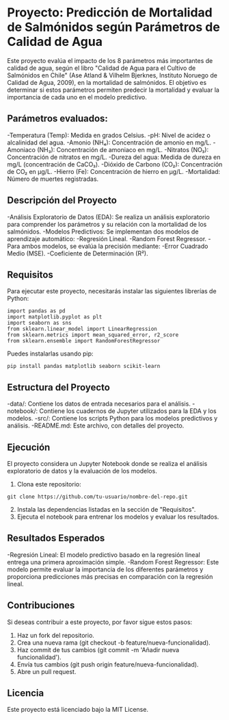 # **Proyecto: Predicción de Mortalidad de Salmónidos según Parámetros de Calidad de Agua**

Este proyecto evalúa el impacto de los 8 parámetros más importantes de calidad de agua, según el libro "Calidad de Agua para el Cultivo de Salmónidos en Chile" (Ase Atland & Vilhelm Bjerknes, Instituto Noruego de Calidad de Agua, 2009), en la mortalidad de salmónidos. El objetivo es determinar si estos parámetros permiten predecir la mortalidad y evaluar la importancia de cada uno en el modelo predictivo.

## **Parámetros evaluados:**

-Temperatura (Temp): Medida en grados Celsius.
-pH: Nivel de acidez o alcalinidad del agua.
-Amonio (NH₄): Concentración de amonio en mg/L.
-Amoniaco (NH₃): Concentración de amoniaco en mg/L.
-Nitratos (NO₃): Concentración de nitratos en mg/L.
-Dureza del agua: Medida de dureza en mg/L (concentración de CaCO₃).
-Dióxido de Carbono (CO₂): Concentración de CO₂ en µg/L.
-Hierro (Fe): Concentración de hierro en µg/L.
-Mortalidad: Número de muertes registradas.

## **Descripción del Proyecto**

-Análisis Exploratorio de Datos (EDA): Se realiza un análisis exploratorio para comprender los parámetros y su relación con la mortalidad de los salmónidos.
-Modelos Predictivos: Se implementan dos modelos de aprendizaje automático:
    -Regresión Lineal.
    -Random Forest Regressor.
-Para ambos modelos, se evalúa la precisión mediante:
    -Error Cuadrado Medio (MSE).
    -Coeficiente de Determinación (R²).

## **Requisitos**

Para ejecutar este proyecto, necesitarás instalar las siguientes librerías de Python:

```
import pandas as pd
import matplotlib.pyplot as plt
import seaborn as sns
from sklearn.linear_model import LinearRegression
from sklearn.metrics import mean_squared_error, r2_score
from sklearn.ensemble import RandomForestRegressor

```
Puedes instalarlas usando pip:

```
pip install pandas matplotlib seaborn scikit-learn

```

## **Estructura del Proyecto**
-data/: Contiene los datos de entrada necesarios para el análisis.
-notebook/: Contiene los cuadernos de Jupyter utilizados para la EDA y los modelos.
-src/: Contiene los scripts Python para los modelos predictivos y análisis.
-README.md: Este archivo, con detalles del proyecto.

## **Ejecución**

El proyecto considera un Jupyter Notebook donde se realiza el análisis exploratorio de datos y la evaluación de los modelos.

1. Clona este repositorio:

```
git clone https://github.com/tu-usuario/nombre-del-repo.git
```

2. Instala las dependencias listadas en la sección de "Requisitos".
3. Ejecuta el notebook para entrenar los modelos y evaluar los resultados.

## **Resultados Esperados**

-Regresión Lineal: El modelo predictivo basado en la regresión lineal entrega una primera aproximación simple.
-Random Forest Regressor: Este modelo permite evaluar la importancia de los diferentes parámetros y proporciona predicciones más precisas en comparación con la regresión lineal.

## **Contribuciones**
Si deseas contribuir a este proyecto, por favor sigue estos pasos:

1. Haz un fork del repositorio.
2. Crea una nueva rama (git checkout -b feature/nueva-funcionalidad).
3. Haz commit de tus cambios (git commit -m 'Añadir nueva funcionalidad').
4. Envía tus cambios (git push origin feature/nueva-funcionalidad).
5. Abre un pull request.


## **Licencia**
Este proyecto está licenciado bajo la MIT License.
